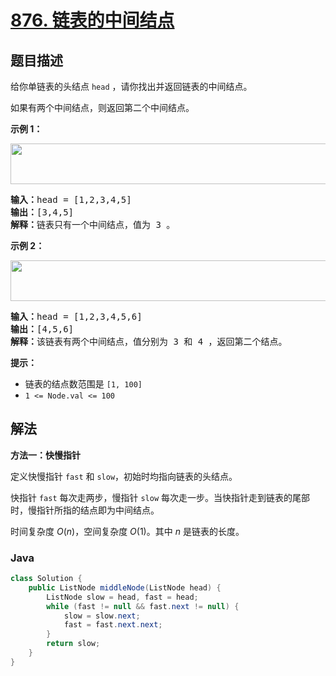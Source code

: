 # [876. 链表的中间结点](https://leetcode.cn/problems/middle-of-the-linked-list)

## 题目描述

<p>给你单链表的头结点 <code>head</code> ，请你找出并返回链表的中间结点。</p>

<p>如果有两个中间结点，则返回第二个中间结点。</p>

<p><strong class="example">示例 1：</strong></p>
<img alt="" src="https://gcore.jsdelivr.net/gh/doocs/leetcode@main/solution/0800-0899/0876.Middle%20of%20the%20Linked%20List/images/lc-midlist1.jpg" style="width: 544px; height: 65px;" />
<pre>
<strong>输入：</strong>head = [1,2,3,4,5]
<strong>输出：</strong>[3,4,5]
<strong>解释：</strong>链表只有一个中间结点，值为 3 。
</pre>

<p><strong class="example">示例 2：</strong></p>
<img alt="" src="https://gcore.jsdelivr.net/gh/doocs/leetcode@main/solution/0800-0899/0876.Middle%20of%20the%20Linked%20List/images/lc-midlist2.jpg" style="width: 664px; height: 65px;" />
<pre>
<strong>输入：</strong>head = [1,2,3,4,5,6]
<strong>输出：</strong>[4,5,6]
<strong>解释：</strong>该链表有两个中间结点，值分别为 3 和 4 ，返回第二个结点。
</pre>

<p><strong>提示：</strong></p>

<ul>
	<li>链表的结点数范围是 <code>[1, 100]</code></li>
	<li><code>1 &lt;= Node.val &lt;= 100</code></li>
</ul>

## 解法

**方法一：快慢指针**

定义快慢指针 `fast` 和 `slow`，初始时均指向链表的头结点。

快指针 `fast` 每次走两步，慢指针 `slow` 每次走一步。当快指针走到链表的尾部时，慢指针所指的结点即为中间结点。

时间复杂度 $O(n)$，空间复杂度 $O(1)$。其中 $n$ 是链表的长度。

### **Java**

```java
class Solution {
    public ListNode middleNode(ListNode head) {
        ListNode slow = head, fast = head;
        while (fast != null && fast.next != null) {
            slow = slow.next;
            fast = fast.next.next;
        }
        return slow;
    }
}
```
